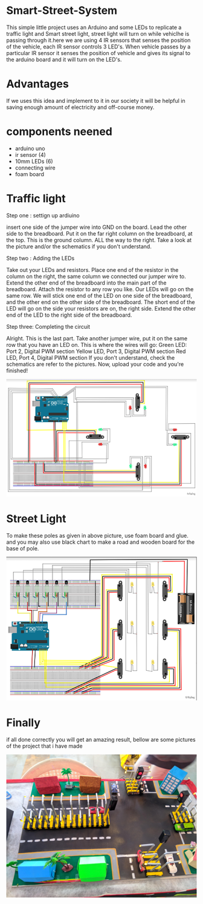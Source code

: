 # Smart-Street-System

This simple little project uses an Arduino and some LEDs to replicate a traffic light and Smart street light, street light will turn on while vehiclhe is passing through it.here we are using 4 IR sensors that senses the position of the vehicle, each IR sensor controls 3 LED's. When vehicle passes by a particular IR sensor it senses the position of vehicle and gives its signal to the arduino board and it will turn on the LED's.

# Advantages
If we uses this idea and implement to it in our society it will be helpful in saving enough amount of electricity and off-course money.

# components neened
- arduino uno
- ir sensor (4)
- 10mm LEDs (6)
- connecting wire
- foam board

# Traffic light

Step one : settign up ardiuino

insert one side of the jumper wire into GND on the board. Lead the other side to the breadboard. Put it on the far right column on the breadboard, at the top. This is the ground column. ALL the way to the right. Take a look at the picture and/or the schematics if you don't understand.

Step two : Adding the LEDs

Take out your LEDs and resistors. Place one end of the resistor in the column on the right, the same column we connected our jumper wire to. Extend the other end of the breadboard into the main part of the breadboard. Attach the resistor to any row you like. Our LEDs will go on the same row. We will stick one end of the LED on one side of the breadboard, and the other end on the other side of the breadboard. The short end of the LED will go on the side your resistors are on, the right side. Extend the other end of the LED to the right side of the breadboard.

Step three: Completing the circuit

Alright. This is the last part. Take another jumper wire, put it on the same row that you have an LED on. This is where the wires will go:
Green LED: Port 2, Digital PWM section
Yellow LED, Port 3, Digital PWM section
Red LED, Port 4, Digital PWM section
If you don't understand, check the schematics are refer to the pictures.
Now, upload your code and you're finished!

![Image](Src/2.png)

# Street Light

To make these poles as given in above picture, use foam board and glue.
and you may also use black chart to make a road and wooden board for the base of pole.

![Image](Src/1.png)

# Finally

if all done correctly you will get an amazing result, bellow are some pictures of the project that i have made

![Image](Src/3.jpg)
